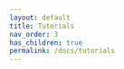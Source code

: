 ```yaml
---
layout: default
title: Tutorials
nav_order: 3
has_children: true
permalink: /docs/tutorials
---
```

